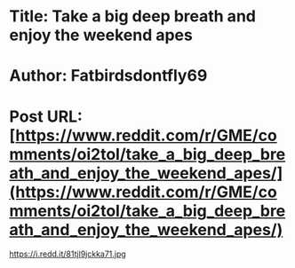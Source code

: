 # Title: Take a big deep breath and enjoy the weekend apes
# Author: Fatbirdsdontfly69
# Post URL: [https://www.reddit.com/r/GME/comments/oi2tol/take_a_big_deep_breath_and_enjoy_the_weekend_apes/](https://www.reddit.com/r/GME/comments/oi2tol/take_a_big_deep_breath_and_enjoy_the_weekend_apes/)


https://i.redd.it/81tjl9jckka71.jpg